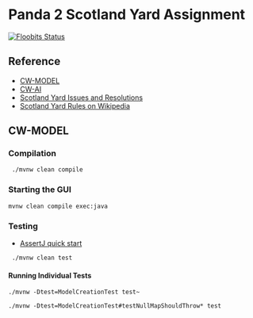 # Panda 2 Scotland Yard Assignment
[![Floobits Status](https://floobits.com/Raigasm/syard.svg)](https://floobits.com/Raigasm/syard/redirect)

## Reference
- [CW-MODEL](https://www.ole.bris.ac.uk/bbcswebdav/courses/COMS10001_2016/students/model/index.html)
- [CW-AI](https://www.ole.bris.ac.uk/bbcswebdav/courses/COMS10001_2016/students/ai/index.html)
- [Scotland Yard Issues and Resolutions](https://www.ole.bris.ac.uk/bbcswebdav/courses/COMS10001_2016/students/issues.html)
- [Scotland Yard Rules on Wikipedia](https://en.wikipedia.org/wiki/Scotland_Yard_(board_game))
## CW-MODEL
### Compilation
```
 ./mvnw clean compile
```

### Starting the GUI
```
mvnw clean compile exec:java
```

### Testing

- [AssertJ quick start](http://joel-costigliola.github.io/assertj/assertj-core-quick-start.html)

```
 ./mvnw clean test
```

#### Running Individual Tests

```
./mvnw -Dtest=ModelCreationTest test~
```


```
./mvnw -Dtest=ModelCreationTest#testNullMapShouldThrow* test
```

